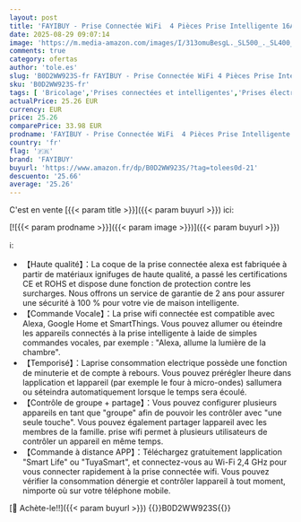 ```yaml
---
layout: post
title: 'FAYIBUY - Prise Connectée WiFi  4 Pièces Prise Intelligente 16A 3680W  Prise WiFi avec Mesure de Consommation Électrique  Contrôle à Distance  Commande Vocale  Compatible avec Alexa & Google - pour la France'
date: 2025-08-29 09:07:14
image: 'https://m.media-amazon.com/images/I/313omuBesgL._SL500_._SL400_.jpg'
comments: true
category: ofertas
author: 'tole.es'
slug: 'B0D2WW923S-fr FAYIBUY - Prise Connectée WiFi 4 Pièces Prise Intelligente...'
sku: 'B0D2WW923S-fr'
tags: [ 'Bricolage','Prises connectées et intelligentes','Prises électriques et accessoires','fayibuy','Électricité','🇫🇷', ]
actualPrice: 25.26 EUR
currency: EUR
price: 25.26
comparePrice: 33.98 EUR
prodname: 'FAYIBUY - Prise Connectée WiFi  4 Pièces Prise Intelligente 16A 3680W  Prise WiFi avec Mesure de Consommation Électrique  Contrôle à Distance  Commande Vocale  Compatible avec Alexa & Google - pour la France'
country: 'fr'
flag: '🇫🇷'
brand: 'FAYIBUY'
buyurl: 'https://www.amazon.fr/dp/B0D2WW923S/?tag=tolees0d-21'
descuento: '25.66'
average: '25.26'
---
```


C'est en vente [{{< param title >}}]({{< param buyurl >}}) ici:

[![{{< param prodname >}}]({{< param image >}})]({{< param buyurl >}})

ℹ️:

- 【Haute qualité】：La coque de la prise connectée alexa est fabriquée à partir de matériaux ignifuges de haute qualité, a passé les certifications CE et ROHS et dispose dune fonction de protection contre les surcharges. Nous offrons un service de garantie de 2 ans pour assurer une sécurité à 100 % pour votre vie de maison intelligente.
- 【Commande Vocale】：La prise wifi connectée est compatible avec Alexa, Google Home et SmartThings. Vous pouvez allumer ou éteindre les appareils connectés à la prise intelligente à laide de simples commandes vocales, par exemple : "Alexa, allume la lumière de la chambre".
- 【Temporisé】：Laprise consommation electrique possède une fonction de minuterie et de compte à rebours. Vous pouvez prérégler lheure dans lapplication et lappareil (par exemple le four à micro-ondes) sallumera ou séteindra automatiquement lorsque le temps sera écoulé.
- 【Contrôle de groupe + partage】：Vous pouvez configurer plusieurs appareils en tant que "groupe" afin de pouvoir les contrôler avec "une seule touche". Vous pouvez également partager lappareil avec les membres de la famille. prise wifi permet à plusieurs utilisateurs de contrôler un appareil en même temps.
- 【Commande à distance APP】：Téléchargez gratuitement lapplication "Smart Life" ou "TuyaSmart", et connectez-vous au Wi-Fi 2,4 GHz pour vous connecter rapidement à la prise connectée wifi. Vous pouvez vérifier la consommation dénergie et contrôler lappareil à tout moment, nimporte où sur votre téléphone mobile.

[🛒 Achète-le!!]({{< param buyurl >}})
{{<world>}}B0D2WW923S{{</world>}}
